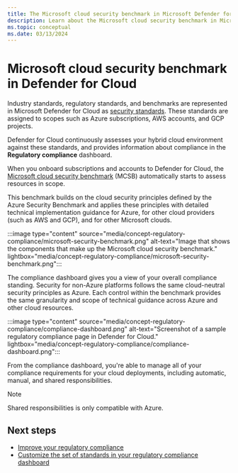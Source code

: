 ```yaml
---
title: The Microsoft cloud security benchmark in Microsoft Defender for Cloud
description: Learn about the Microsoft cloud security benchmark in Microsoft Defender for Cloud.
ms.topic: conceptual
ms.date: 03/13/2024
---
```


# Microsoft cloud security benchmark in Defender for Cloud

Industry standards, regulatory standards, and benchmarks are represented in Microsoft Defender for Cloud as [security standards](security-policy-concept.md). These standards are assigned to scopes such as Azure subscriptions, AWS accounts, and GCP projects.

Defender for Cloud continuously assesses your hybrid cloud environment against these standards, and provides information about compliance in the **Regulatory compliance** dashboard.

When you onboard subscriptions and accounts to Defender for Cloud, the [Microsoft cloud security benchmark](/security/benchmark/azure/introduction) (MCSB) automatically starts to assess resources in scope.

This benchmark builds on the cloud security principles defined by the Azure Security Benchmark and applies these principles with detailed technical implementation guidance for Azure, for other cloud providers (such as AWS and GCP), and for other Microsoft clouds.

:::image type="content" source="media/concept-regulatory-compliance/microsoft-security-benchmark.png" alt-text="Image that shows the components that make up the Microsoft cloud security benchmark." lightbox="media/concept-regulatory-compliance/microsoft-security-benchmark.png":::

The compliance dashboard gives you a view of your overall compliance standing. Security for non-Azure platforms follows the same cloud-neutral security principles as Azure. Each control within the benchmark provides the same granularity and scope of technical guidance across Azure and other cloud resources. 

:::image type="content" source="media/concept-regulatory-compliance/compliance-dashboard.png" alt-text="Screenshot of a sample regulatory compliance page in Defender for Cloud." lightbox="media/concept-regulatory-compliance/compliance-dashboard.png":::

From the compliance dashboard, you're able to manage all of your compliance requirements for your cloud deployments, including automatic, manual, and shared responsibilities.

> [!NOTE]
> Shared responsibilities is only compatible with Azure.

## Next steps

- [Improve your regulatory compliance](regulatory-compliance-dashboard.md)
- [Customize the set of standards in your regulatory compliance dashboard](update-regulatory-compliance-packages.md)

